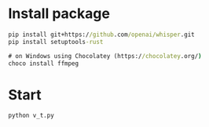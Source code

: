 # Install package

```cmd
pip install git+https://github.com/openai/whisper.git
pip install setuptools-rust
```

```cmd
# on Windows using Chocolatey (https://chocolatey.org/)
choco install ffmpeg
```

# Start

```cmd
python v_t.py
```
